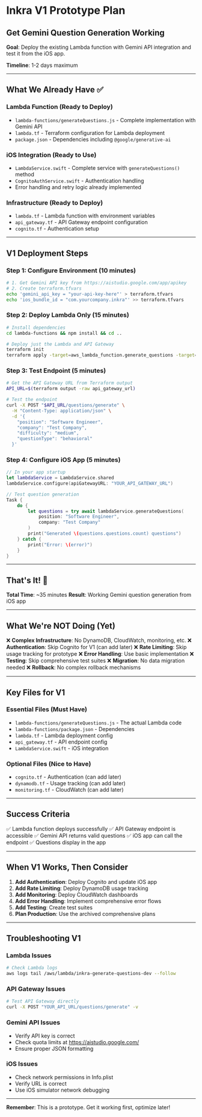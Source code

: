 # Inkra V1 Prototype Plan
## Get Gemini Question Generation Working

**Goal**: Deploy the existing Lambda function with Gemini API integration and test it from the iOS app.

**Timeline**: 1-2 days maximum

---

## What We Already Have ✅

### Lambda Function (Ready to Deploy)
- `lambda-functions/generateQuestions.js` - Complete implementation with Gemini API
- `lambda.tf` - Terraform configuration for Lambda deployment
- `package.json` - Dependencies including `@google/generative-ai`

### iOS Integration (Ready to Use)
- `LambdaService.swift` - Complete service with `generateQuestions()` method
- `CognitoAuthService.swift` - Authentication handling
- Error handling and retry logic already implemented

### Infrastructure (Ready to Deploy)
- `lambda.tf` - Lambda function with environment variables
- `api_gateway.tf` - API Gateway endpoint configuration
- `cognito.tf` - Authentication setup

---

## V1 Deployment Steps

### Step 1: Configure Environment (10 minutes)
```bash
# 1. Get Gemini API key from https://aistudio.google.com/app/apikey
# 2. Create terraform.tfvars
echo 'gemini_api_key = "your-api-key-here"' > terraform.tfvars
echo 'ios_bundle_id = "com.yourcompany.inkra"' >> terraform.tfvars
```

### Step 2: Deploy Lambda Only (15 minutes)
```bash
# Install dependencies
cd lambda-functions && npm install && cd ..

# Deploy just the Lambda and API Gateway
terraform init
terraform apply -target=aws_lambda_function.generate_questions -target=aws_api_gateway_rest_api.inkra_api
```

### Step 3: Test Endpoint (5 minutes)
```bash
# Get the API Gateway URL from Terraform output
API_URL=$(terraform output -raw api_gateway_url)

# Test the endpoint
curl -X POST "$API_URL/questions/generate" \
  -H "Content-Type: application/json" \
  -d '{
    "position": "Software Engineer",
    "company": "Test Company",
    "difficulty": "medium",
    "questionType": "behavioral"
  }'
```

### Step 4: Configure iOS App (5 minutes)
```swift
// In your app startup
let lambdaService = LambdaService.shared
lambdaService.configure(apiGatewayURL: "YOUR_API_GATEWAY_URL")

// Test question generation
Task {
    do {
        let questions = try await lambdaService.generateQuestions(
            position: "Software Engineer",
            company: "Test Company"
        )
        print("Generated \(questions.questions.count) questions")
    } catch {
        print("Error: \(error)")
    }
}
```

---

## That's It! 🎉

**Total Time**: ~35 minutes
**Result**: Working Gemini question generation from iOS app

---

## What We're NOT Doing (Yet)

❌ **Complex Infrastructure**: No DynamoDB, CloudWatch, monitoring, etc.
❌ **Authentication**: Skip Cognito for V1 (can add later)
❌ **Rate Limiting**: Skip usage tracking for prototype
❌ **Error Handling**: Use basic implementation
❌ **Testing**: Skip comprehensive test suites
❌ **Migration**: No data migration needed
❌ **Rollback**: No complex rollback mechanisms

---

## Key Files for V1

### Essential Files (Must Have)
- `lambda-functions/generateQuestions.js` - The actual Lambda code
- `lambda-functions/package.json` - Dependencies
- `lambda.tf` - Lambda deployment config
- `api_gateway.tf` - API endpoint config
- `LambdaService.swift` - iOS integration

### Optional Files (Nice to Have)
- `cognito.tf` - Authentication (can add later)
- `dynamodb.tf` - Usage tracking (can add later)
- `monitoring.tf` - CloudWatch (can add later)

---

## Success Criteria

✅ Lambda function deploys successfully
✅ API Gateway endpoint is accessible
✅ Gemini API returns valid questions
✅ iOS app can call the endpoint
✅ Questions display in the app

---

## When V1 Works, Then Consider

1. **Add Authentication**: Deploy Cognito and update iOS app
2. **Add Rate Limiting**: Deploy DynamoDB usage tracking
3. **Add Monitoring**: Deploy CloudWatch dashboards
4. **Add Error Handling**: Implement comprehensive error flows
5. **Add Testing**: Create test suites
6. **Plan Production**: Use the archived comprehensive plans

---

## Troubleshooting V1

### Lambda Issues
```bash
# Check Lambda logs
aws logs tail /aws/lambda/inkra-generate-questions-dev --follow
```

### API Gateway Issues
```bash
# Test API Gateway directly
curl -X POST "YOUR_API_URL/questions/generate" -v
```

### Gemini API Issues
- Verify API key is correct
- Check quota limits at https://aistudio.google.com/
- Ensure proper JSON formatting

### iOS Issues
- Check network permissions in Info.plist
- Verify URL is correct
- Use iOS simulator network debugging

---

**Remember**: This is a prototype. Get it working first, optimize later!